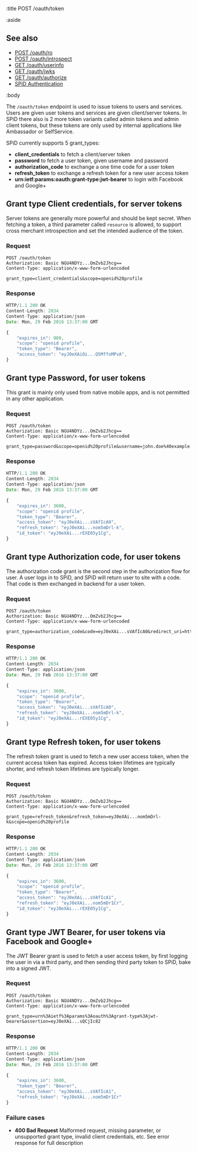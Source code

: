 :title POST /oauth/token

:aside

## See also

* [POST /oauth/ro](/oauth/ro/)
* [POST /oauth/introspect](/oauth/introspect/)
* [GET /oauth/userinfo](/oauth/userinfo/)
* [GET /oauth/jwks](/oauth/jwks/)
* [GET /oauth/authorize](/oauth/authorize/)
* [SPiD Authentication](/authentication/)

:body

The `/oauth/token` endpoint is used to issue tokens to users and services.
Users are given user tokens and services are given client/server tokens. In SPiD
there also is 2 more token variants called admin tokens and admin client tokens,
but these tokens are only used by internal applications like Ambassador or
SelfService.

SPiD currently supports 5 grant_types:

* **client_credentials** to fetch a client/server token
* **password** to fetch a user token, given username and password
* **authorization_code** to exchange a one time code for a user token
* **refresh_token** to exchange a refresh token for a new user access token
* **urn:ietf:params:oauth:grant-type:jwt-bearer** to login with Facebook and Google+

## Grant type Client credentials, for server tokens

Server tokens are generally more powerful and should be kept secret. When
fetching a token, a third parameter called `resource` is allowed, to support
cross merchant introspection and set the intended audience of the token. 

### Request

```
POST /oauth/token
Authorization: Basic NGU4NDYz...OmZvb2Jhcg==
Content-Type: application/x-www-form-urlencoded

grant_type=client_credentials&scope=openid%20profile
```

### Response

```js
HTTP/1.1 200 OK
Content-Length: 2034
Content-Type: application/json
Date: Mon, 29 Feb 2016 13:37:00 GMT

{
    "expires_in": 900,
    "scope": "openid profile",
    "token_type": "Bearer",
    "access_token": "eyJ0eXAiOi...Q5MffoMPvA",
}
```

## Grant type Password, for user tokens

This grant is mainly only used from native mobile apps, and is not permitted
in any other application.

### Request

```
POST /oauth/token
Authorization: Basic NGU4NDYz...OmZvb2Jhcg==
Content-Type: application/x-www-form-urlencoded

grant_type=password&scope=openid%20profile&username=john.doe%40example.com&password=qwerty
```

### Response

```js
HTTP/1.1 200 OK
Content-Length: 2034
Content-Type: application/json
Date: Mon, 29 Feb 2016 13:37:00 GMT

{
    "expires_in": 3600,
    "scope": "openid profile",
    "token_type": "Bearer",
    "access_token": "eyJ0eXAi...sVAfIcA0",
    "refresh_token": "eyJ0eXAi...nom5mDrl-k",
    "id_token": "eyJ0eXAi...rEXE05y1Cg",
}
```

## Grant type Authorization code, for user tokens

The authorization code grant is the second step in the authorization flow for user.
A user logs in to SPiD, and SPiD will return user to site with a code.
That code is then exchanged in backend for a user token.

### Request

```
POST /oauth/token
Authorization: Basic NGU4NDYz...OmZvb2Jhcg==
Content-Type: application/x-www-form-urlencoded

grant_type=authorization_code&code=eyJ0eXAi...sVAfIcA0&redirect_uri=https%3A%2F%2Fexample.com
```

### Response

```js
HTTP/1.1 200 OK
Content-Length: 2034
Content-Type: application/json
Date: Mon, 29 Feb 2016 13:37:00 GMT

{
    "expires_in": 3600,
    "scope": "openid profile",
    "token_type": "Bearer",
    "access_token": "eyJ0eXAi...sVAfIcA0",
    "refresh_token": "eyJ0eXAi...nom5mDrl-k",
    "id_token": "eyJ0eXAi...rEXE05y1Cg",
}
```

## Grant type Refresh token, for user tokens

The refresh token grant is used to fetch a new user access token, when the
current access token has expired. Access token lifetimes are typically shorter,
and refresh token lifetimes are typically longer.

### Request

```
POST /oauth/token
Authorization: Basic NGU4NDYz...OmZvb2Jhcg==
Content-Type: application/x-www-form-urlencoded

grant_type=refresh_token&refresh_token=eyJ0eXAi...nom5mDrl-k&scope=openid%20profile
```

### Response

```js
HTTP/1.1 200 OK
Content-Length: 2034
Content-Type: application/json
Date: Mon, 29 Feb 2016 13:37:00 GMT

{
    "expires_in": 3600,
    "scope": "openid profile",
    "token_type": "Bearer",
    "access_token": "eyJ0eXAi...sVAfIcA1",
    "refresh_token": "eyJ0eXAi...nom5mDr1Cr",
    "id_token": "eyJ0eXAi...rEXE05y1Cg",
}
```

## Grant type JWT Bearer, for user tokens via Facebook and Google+

The JWT Bearer grant is used to fetch a user access token, by first logging
the user in via a third party, and then sending third party token to SPiD,
bake into a signed JWT.

### Request

```
POST /oauth/token
Authorization: Basic NGU4NDYz...OmZvb2Jhcg==
Content-Type: application/x-www-form-urlencoded

grant_type=urn%3Aietf%3Aparams%3Aoauth%3Agrant-type%3Ajwt-bearer&assertion=eyJ0eXAi...sQCjIc82
```

### Response

```js
HTTP/1.1 200 OK
Content-Length: 2034
Content-Type: application/json
Date: Mon, 29 Feb 2016 13:37:00 GMT

{
    "expires_in": 3600,
    "token_type": "Bearer",
    "access_token": "eyJ0eXAi...sVAfIcA1",
    "refresh_token": "eyJ0eXAi...nom5mDr1Cr"
}
```

### Failure cases

* **400 Bad Request** <span class="faded">Malformed request, missing parameter,
or unsupported grant type, invalid client credentials, etc. See error response
for full description</span>
